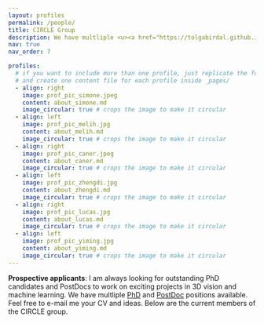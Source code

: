 ```yaml
---
layout: profiles
permalink: /people/
title: CIRCLE Group
description: We have multliple <u><a href="https://tolgabirdal.github.io/assets/pdf/circlejobs_phd.pdf">PhD</a></u> and <u><a href="https://tolgabirdal.github.io/assets/pdf/circlejobs.pdf">PostDoc</a></u> positions available. Feel free to e-mail me your CV and ideas. Below are the current members of the CIRCLE group.
nav: true
nav_order: 7

profiles:
  # if you want to include more than one profile, just replicate the following block
  # and create one content file for each profile inside _pages/
  - align: right
    image: prof_pic_simone.jpeg
    content: about_simone.md
    image_circular: true # crops the image to make it circular
  - align: left
    image: prof_pic_melih.jpg
    content: about_melih.md
    image_circular: true # crops the image to make it circular
  - align: right
    image: prof_pic_caner.jpeg
    content: about_caner.md
    image_circular: true # crops the image to make it circular
  - align: left
    image: prof_pic_zhengdi.jpg
    content: about_zhengdi.md
    image_circular: true # crops the image to make it circular
  - align: right
    image: prof_pic_lucas.jpg
    content: about_lucas.md
    image_circular: true # crops the image to make it circular
  - align: left
    image: prof_pic_yiming.jpg
    content: about_yiming.md
    image_circular: true # crops the image to make it circular
---
```


<strong>Prospective applicants</strong>: I am always looking for outstanding PhD candidates and PostDocs to work on exciting projects in 3D vision and machine learning. We have multliple <a href="https://tolgabirdal.github.io/assets/pdf/circlejobs_phd.pdf">PhD</a> and <a href="https://tolgabirdal.github.io/assets/pdf/circlejobs.pdf">PostDoc</a> positions available. Feel free to e-mail me your CV and ideas. Below are the current members of the CIRCLE group.

